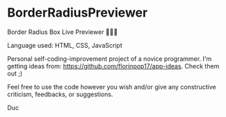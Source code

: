 # BorderRadiusPreviewer

Border Radius Box Live Previewer 📌📌📌

Language used: HTML, CSS, JavaScript

Personal self-coding-improvement project of a novice programmer. I'm getting ideas from: https://github.com/florinpop17/app-ideas. Check them out ;)

Feel free to use the code however you wish and/or give any constructive criticism, feedbacks, or suggestions.

Duc
